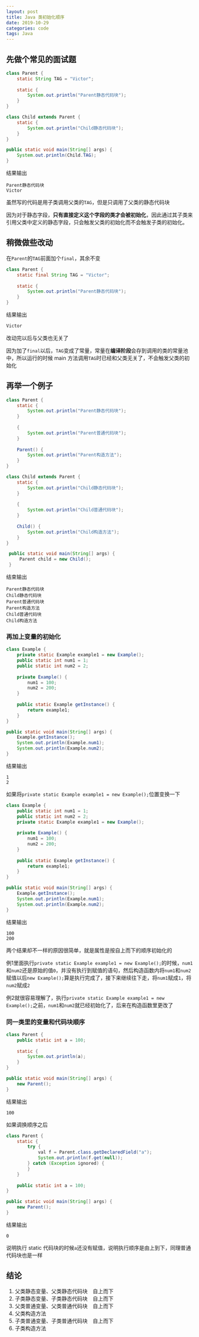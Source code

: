 ```yaml
---
layout: post
title: Java 类初始化顺序
date: 2019-10-29
categories: code
tags: Java
---
```


> 

## 先做个常见的面试题

```java
class Parent {
    static String TAG = "Victor";
  
    static {
        System.out.println("Parent静态代码块");
    }
}

class Child extends Parent {
    static {
        System.out.println("Child静态代码块");
    }
}

public static void main(String[] args) {
    System.out.println(Child.TAG);
}
```

结果输出

```shell
Parent静态代码块
Victor
```

虽然写的代码是用子类调用父类的`TAG`，但是只调用了父类的静态代码块

因为对于静态字段，**只有直接定义这个字段的类才会被初始化**，因此通过其子类来引用父类中定义的静态字段，只会触发父类的初始化而不会触发子类的初始化。

## 稍微做些改动

在`Parent`的`TAG`前面加个`final`，其余不变

```java
class Parent {
    static final String TAG = "Victor";
  
    static {
        System.out.println("Parent静态代码块");
    }
}
```

结果输出

```java
Victor
```

改动完以后与父类也无关了

因为加了`final`以后，`TAG`变成了常量，常量在**编译阶段**会存到调用的类的常量池中，所以运行的时候 main 方法调用`TAG`时已经和父类无关了，不会触发父类的初始化

## 再举一个例子

```java
class Parent {
    static {
        System.out.println("Parent静态代码块");
    }
  
    {
        System.out.println("Parent普通代码块");
    }
  
    Parent() {
        System.out.println("Parent构造方法");
    }
}

class Child extends Parent {
    static {
        System.out.println("Child静态代码块");
    }
  
    {
        System.out.println("Child普通代码块");
    }
  
    Child() {
        System.out.println("Child构造方法");
    }
}

 public static void main(String[] args) {
     Parent child = new Child();
 }
```

结束输出

```shell
Parent静态代码块
Child静态代码块
Parent普通代码块
Parent构造方法
Child普通代码块
Child构造方法
```

### 再加上变量的初始化

```java
class Example {
    private static Example example1 = new Example();
    public static int num1 = 1;
    public static int num2 = 2;
  
    private Example() {
        num1 = 100;
        num2 = 200;
    }
  
    public static Example getInstance() {
        return example1;
    }
}

public static void main(String[] args) {
    Example.getInstance();
    System.out.println(Example.num1);
    System.out.println(Example.num2);
}
```

结果输出

```shell
1
2
```

如果将`private static Example example1 = new Example();`位置变换一下

```java
class Example {
    public static int num1 = 1;
    public static int num2 = 2;
    private static Example example1 = new Example();
  
    private Example() {
        num1 = 100;
        num2 = 200;
    }
  
    public static Example getInstance() {
        return example1;
    }
}

public static void main(String[] args) {
    Example.getInstance();
    System.out.println(Example.num1);
    System.out.println(Example.num2);
}
```

结果输出

```shell
100
200
```

两个结果却不一样的原因很简单，就是属性是按自上而下的顺序初始化的

例1里面执行`private static Example example1 = new Example();`的时候，`num1`和`num2`还是原始的值`0`，并没有执行到赋值的语句，然后构造函数内将`num1`和`num2`赋值以后`new Example();`算是执行完成了，接下来继续往下走，将`num1`赋成`1`，将`num2`赋成`2`

例2就很容易理解了，执行`private static Example example1 = new Example();`之前，`num1`和`num2`就已经初始化了，后来在构造函数里更改了

### 同一类里的变量和代码块顺序

```java
class Parent {
    public static int a = 100;
    
    static {
        System.out.println(a);
    }
}

public static void main(String[] args) {
    new Parent();
}
```

结果输出

```shell
100
```

如果调换顺序之后

```java
class Parent {
    static {
        try {
            val f = Parent.class.getDeclaredField("a");
            System.out.println(f.get(null));
        } catch (Exception ignored) {
        }
    }
  
    public static int a = 100;
}

public static void main(String[] args) {
    new Parent();
}
```

结果输出

```shell
0
```

说明执行 static 代码块的时候`a`还没有赋值，说明执行顺序是由上到下，同理普通代码块也是一样

## 结论

1. 父类静态变量、父类静态代码块&emsp;自上而下
2. 子类静态变量、子类静态代码块&emsp;自上而下
3. 父类普通变量、父类普通代码块&emsp;自上而下
4. 父类构造方法
5. 子类普通变量、子类普通代码块&emsp;自上而下
6. 子类构造方法